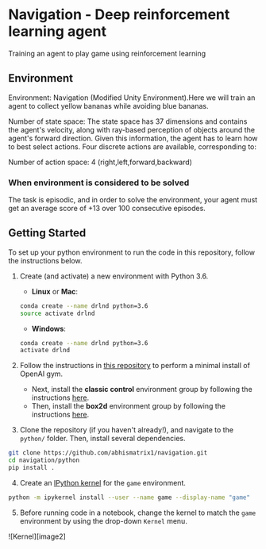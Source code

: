 # Navigation - Deep reinforcement learning agent
Training an agent to play game using reinforcement learning

## Environment
Environment: Navigation (Modified Unity Environment).Here we will train an agent to collect yellow bananas while avoiding blue bananas. 

Number of state space: The state space has 37 dimensions and contains the agent's velocity, along with ray-based perception of objects around the agent's forward direction. Given this information, the agent has to learn how to best select actions. Four discrete actions are available, corresponding to:

Number of action space: 4 (right,left,forward,backward)

### When environment is considered to be solved
The task is episodic, and in order to solve the environment, your agent must get an average score of +13 over 100 consecutive episodes.

## Getting Started
To set up your python environment to run the code in this repository, follow the instructions below.

1. Create (and activate) a new environment with Python 3.6.

	- __Linux__ or __Mac__: 
	```bash
	conda create --name drlnd python=3.6
	source activate drlnd
	```
	- __Windows__: 
	```bash
	conda create --name drlnd python=3.6 
	activate drlnd
	```
	
2. Follow the instructions in [this repository](https://github.com/openai/gym) to perform a minimal install of OpenAI gym.  
	- Next, install the **classic control** environment group by following the instructions [here](https://github.com/openai/gym#classic-control).
	- Then, install the **box2d** environment group by following the instructions [here](https://github.com/openai/gym#box2d).
	
3. Clone the repository (if you haven't already!), and navigate to the `python/` folder.  Then, install several dependencies.
```bash
git clone https://github.com/abhismatrix1/navigation.git
cd navigation/python
pip install .
```

4. Create an [IPython kernel](http://ipython.readthedocs.io/en/stable/install/kernel_install.html) for the `game` environment.  
```bash
python -m ipykernel install --user --name game --display-name "game"
```

5. Before running code in a notebook, change the kernel to match the `game` environment by using the drop-down `Kernel` menu. 

![Kernel][image2]
